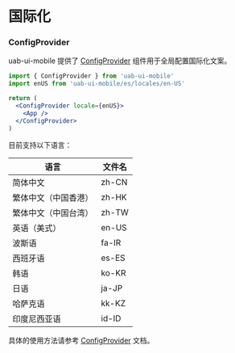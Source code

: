 # 国际化

### ConfigProvider

uab-ui-mobile 提供了 [ConfigProvider](../components/config-provider) 组件用于全局配置国际化文案。

```jsx
import { ConfigProvider } from 'uab-ui-mobile'
import enUS from 'uab-ui-mobile/es/locales/en-US'

return (
  <ConfigProvider locale={enUS}>
    <App />
  </ConfigProvider>
)
```

目前支持以下语言：

| 语言                 | 文件名 |
| -------------------- | ------ |
| 简体中文             | zh-CN  |
| 繁体中文（中国香港） | zh-HK  |
| 繁体中文（中国台湾） | zh-TW  |
| 英语（美式）         | en-US  |
| 波斯语               | fa-IR  |
| 西班牙语             | es-ES  |
| 韩语                 | ko-KR  |
| 日语                 | ja-JP  |
| 哈萨克语             | kk-KZ  |
| 印度尼西亚语         | id-ID  |

具体的使用方法请参考 [ConfigProvider](../components/config-provider) 文档。
